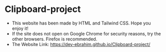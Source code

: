 # Clipboard-project
+ This website has been made by HTML and Tailwind CSS. Hope you enjoy it!
+ If the site does not open on Google Chrome for security reasons, try the other browsers. Firefox is recommended.
+ The Website Link: https://dev-ebrahim.github.io/Clipboard-project/